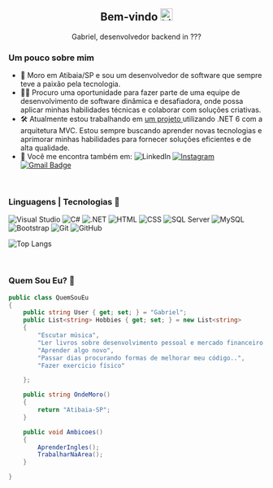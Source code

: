 <h2 align="center"> Bem-vindo <img src="https://user-images.githubusercontent.com/1303154/88677602-1635ba80-d120-11ea-84d8-d263ba5fc3c0.gif" width="24px" alt="hi"> </h2>
<p align="center">
Gabriel, desenvolvedor backend in ???
</p>

### Um pouco sobre mim
- 📍 Moro em Atibaia/SP e sou um desenvolvedor de software que sempre teve a paixão pela tecnologia.
- 👯‍♂️ Procuro uma oportunidade para fazer parte de uma equipe de desenvolvimento de software dinâmica e desafiadora, onde possa aplicar minhas habilidades técnicas e colaborar com soluções criativas.
- 🛠 Atualmente estou trabalhando em <a href="https://github.com/ogabrielsete/CarZone">um projeto </a>utilizando .NET 6 com a arquitetura MVC. Estou sempre buscando aprender novas tecnologias e aprimorar minhas habilidades para fornecer soluções eficientes e de alta qualidade.
- 📨 Você me encontra também em:
![LinkedIn](https://img.shields.io/badge/Gabriel-blue?style=flat-square&logo=Linkedin&logoColor=white&link=https://www.linkedin.com/in/gabriel-srodrigues/) [![Instagram](https://img.shields.io/badge/gabrielszro-833AB4?logo=instagram)](https://instagram.com/gabrielszro) [![Gmail Badge](https://img.shields.io/badge/-rodriguess7.gabriel@gmail.com-c14438?style=flat-square&logo=Gmail&logoColor=white&link=mailto:rodriguess7.gabriel@gmail.com)](mail.to:rodriguess7.gabriel@gmail.com)

<br/>

### Linguagens | Tecnologias 🧰

![Visual Studio](https://img.shields.io/badge/-Visual%20Studio-black?style=flat-square&logoColor=5C2D91&logo=visual-studio)
![C#](https://img.shields.io/badge/-C%23-black?style=flat-square&logoColor=5C2D91&logo=c-sharp)
![.NET](https://img.shields.io/badge/-.NET-black?logo=.net&logoColor=white&style=flat)<!-- ![JavaScript](https://img.shields.io/badge/-JavaScript-black?style=flat-square&logo=javascript&logoColor=F7DF1E) -->
![HTML](https://img.shields.io/badge/-HTML-black?style=flat-square&logo=html5&logoColor=E34F26)
![CSS](https://img.shields.io/badge/-CSS-black?style=flat-square&logo=css3&logoColor=1572B6)
![SQL Server](https://img.shields.io/badge/-SQL%20Server-black?style=flat-square&logo=microsoft-sql-server&logoColor=CC2927)
![MySQL](https://img.shields.io/badge/-MySQL-black?style=flat-square&logo=mysql)
![Bootstrap](https://img.shields.io/badge/-Bootstrap-black?style=flat-square&logo=bootstrap)
![Git](https://img.shields.io/badge/-Git-black?style=flat-square&logo=git)
![GitHub](https://img.shields.io/badge/-GitHub-black?style=flat-square&logo=github)

![Top Langs](https://github-readme-stats.vercel.app/api/top-langs/?username=ogabrielsete&hide_progress=true) 

<br/>

### Quem Sou Eu? 💭
```csharp
public class QuemSouEu
{
    public string User { get; set; } = "Gabriel";
    public List<string> Hobbies { get; set; } = new List<string>
    {
        "Escutar música",
        "Ler livros sobre desenvolvimento pessoal e mercado financeiro.",
        "Aprender algo novo",
        "Passar dias procurando formas de melhorar meu código..",
        "Fazer exercicio físico"

    };

    public string OndeMoro()
    {
        return "Atibaia-SP";
    }

    public void Ambicoes()
    {
        AprenderIngles();
        TrabalharNaArea();
    }

}

